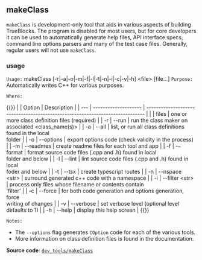 ## makeClass

`makeClass` is development-only tool that aids in various aspects of building TrueBlocks. The program is disabled for most users, but for core developers it can be used to automatically generate help files, API interface specs, command line options parsers and many of the test case files. Generally, regular users will not use `makeClass`.

### usage

`Usage:`    makeClass [-r|-a|-o|-m|-f|-l|-t|-n|-i|-c|-v|-h] &lt;file&gt; [file...]
`Purpose:`  Automatically writes C++ for various purposes.

`Where:`

{{<td>}}
|     | Option               | Description                                                                   |
| --- | -------------------- | ----------------------------------------------------------------------------- |
|     | files                | one or more class definition files (required)                                 |
| -r  | --run                | run the class maker on associated <class_name(s)>                             |
| -a  | --all                | list, or run all class definitions found in the local<br/>folder              |
| -o  | --options            | export options code (check validity in the process)                           |
| -m  | --readmes            | create readme files for each tool and app                                     |
| -f  | --format             | format source code files (.cpp and .h) found in local<br/>folder and below    |
| -l  | --lint               | lint source code files (.cpp and .h) found in local<br/>foder and below       |
| -t  | --tsx                | create typescript routes                                                      |
| -n  | --nspace &lt;str&gt; | surround generated c++ code with a namespace                                  |
| -i  | --filter &lt;str&gt; | process only files whose filename or contents contain<br/>'filter'            |
| -c  | --force              | for both code generation and options generation, force<br/>writing of changes |
| -v  | --verbose            | set verbose level (optional level defaults to 1)                              |
| -h  | --help               | display this help screen                                                      |
{{</td>}}

`Notes:`

- The `--options` flag generates `COption` code for each of the various tools.
- More information on class definition files is found in the documentation.

**Source code**: [`dev_tools/makeClass`](https://github.com/TrueBlocks/trueblocks-core/tree/master/src/dev_tools/makeClass)

